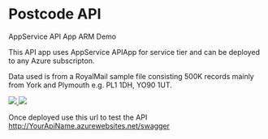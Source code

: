 # Postcode API
AppService API App ARM Demo

This API app uses AppService APIApp for service tier and can be deployed to any Azure subscripton. 

Data used is from a RoyalMail sample file consisting 500K records mainly from York and Plymouth e.g. PL1 1DH, YO90 1UT.

<a href="https://portal.azure.com/#create/Microsoft.Template/uri/https%3A%2F%2Fraw.githubusercontent.com%2Fsuneetnangia%2Fpostcodeapi%2Fmaster%2FMicrosoft.Demo.Postcode.API.Template%2FTemplates%2FAPIApp.json" target="_blank">
    <img src="http://azuredeploy.net/deploybutton.png"/>
</a>
<a href="http://armviz.io/#/?load=https%3A%2F%2Fraw.githubusercontent.com%2Fsuneetnangia%2Fpostcodeapi%2Fmaster%2FMicrosoft.Demo.Postcode.API.Template%2FTemplates%2FAPIApp.json" target="_blank">
    <img src="http://armviz.io/visualizebutton.png"/>
</a>

Once deployed use this url to test the API http://YourApiName.azurewebsites.net/swagger
